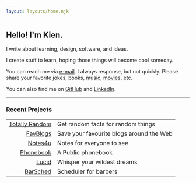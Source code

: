 ```yaml
---
layout: layouts/home.njk
---
```


## Hello! I'm Kien.

I write about learning, design, software, and ideas.



I create stuff to learn, hoping those things will become cool someday.

You can reach me via [e-mail](mailto:%20nsongkien@gmail.com). I always response, but not quickly.
Please share your favorite jokes, books, [music](https://open.spotify.com/playlist/7ISChHyzVFTHl4H8rgu85G?si=e9a5bc24d5e64823), [movies](https://letterboxd.com/nskien/likes/films/), etc.

You can also find me on [GitHub](https://github.com/sokennguyen) and [LinkedIn](https://www.linkedin.com/in/kien-nguyen-song-960b92219/).

---

### Recent Projects

|||
|---:|:---|
|[Totally Random](https://temporary-gopher-c8f7.hony.app/app/)|Get random facts for random things|
|[FavBlogs](https://kien-blogapp.fly.dev/)|Save your favourite blogs around the Web|
|[Notes4u](https://noteapp-nskien.fly.dev/)|Notes for everyone to see|
|[Phonebook](https://phonebook-nskien.fly.dev/)|A Public phonebook|
|[Lucid](https://github.com/sokennguyen/Lucid)|Whisper your wildest dreams|
|[BarSched](https://github.com/sokennguyen/WPF_barber)|Scheduler for barbers|
